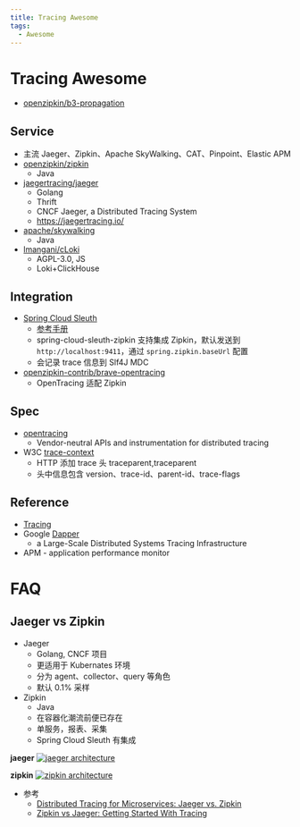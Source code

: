 ```yaml
---
title: Tracing Awesome
tags:
  - Awesome
---
```


# Tracing Awesome

- [openzipkin/b3-propagation](https://github.com/openzipkin/b3-propagation)

## Service

- 主流 Jaeger、Zipkin、Apache SkyWalking、CAT、Pinpoint、Elastic APM
- [openzipkin/zipkin](./zipkin.md)
  - Java
- [jaegertracing/jaeger](./jaeger.md)
  - Golang
  - Thrift
  - CNCF Jaeger, a Distributed Tracing System
  - https://jaegertracing.io/
- [apache/skywalking](./skywalking.md)
  - Java
- [lmangani/cLoki](https://github.com/lmangani/cLoki)
  - AGPL-3.0, JS
  - Loki+ClickHouse

## Integration

- [Spring Cloud Sleuth](https://spring.io/projects/spring-cloud-sleuth)
  - [参考手册](https://cloud.spring.io/spring-cloud-sleuth/reference/html/)
  - spring-cloud-sleuth-zipkin 支持集成 Zipkin，默认发送到 `http://localhost:9411`，通过 `spring.zipkin.baseUrl` 配置
  - 会记录 trace 信息到 Slf4J MDC
- [openzipkin-contrib/brave-opentracing](https://github.com/openzipkin-contrib/brave-opentracing)
  - OpenTracing 适配 Zipkin

## Spec

- [opentracing](http://opentracing.io/)
  - Vendor-neutral APIs and instrumentation for distributed tracing
- W3C [trace-context](https://github.com/w3c/trace-context)
  - HTTP 添加 trace 头 traceparent,traceparent
  - 头中信息包含 version、trace-id、parent-id、trace-flags

## Reference

- [Tracing](<https://en.wikipedia.org/wiki/Tracing_(software)>)
- Google [Dapper](https://research.google.com/pubs/pub36356.html)
  - a Large-Scale Distributed Systems Tracing Infrastructure
- APM - application performance monitor

# FAQ

## Jaeger vs Zipkin

- Jaeger
  - Golang, CNCF 项目
  - 更适用于 Kubernates 环境
  - 分为 agent、collector、query 等角色
  - 默认 0.1% 采样
- Zipkin
  - Java
  - 在容器化潮流前便已存在
  - 单服务，报表、采集
  - Spring Cloud Sleuth 有集成

**jaeger**
[![jaeger architecture](https://www.jaegertracing.io/img/architecture-v1.png)](https://www.jaegertracing.io/docs/1.12/architecture/)

**zipkin**
[![zipkin architecture](https://zipkin.io/public/img/architecture-1.png)](https://zipkin.io/pages/architecture.html)

- 参考
  - [Distributed Tracing for Microservices: Jaeger vs. Zipkin](https://www.bizety.com/2019/01/14/distributed-tracing-for-microservices-jaeger-vs-zipkin/)
  - [Zipkin vs Jaeger: Getting Started With Tracing](https://logz.io/blog/zipkin-vs-jaeger/)
